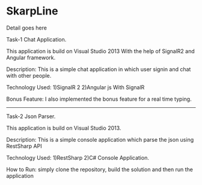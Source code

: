 # SkarpLine
Detail goes here

Task-1 Chat Application.

This application is build on Visual Studio 2013 With the help of SignalR2 and Angular framework.

Description:
This is a simple chat application in which user signin and chat with other people.

Technology Used:
1)SignalR 2
2)Angular js With SignalR

Bonus Feature:
I also implemented the bonus feature for a real time typing.

-------------------------------------------------------------------------------------------

Task-2 Json Parser.

This application is build on Visual Studio 2013.

Description:
This is a simple console application which parse the json using RestSharp API

Technology Used:
1)RestSharp
2)C# Console Application.


How to Run:
simply clone the repository, build the solution and then run the application
